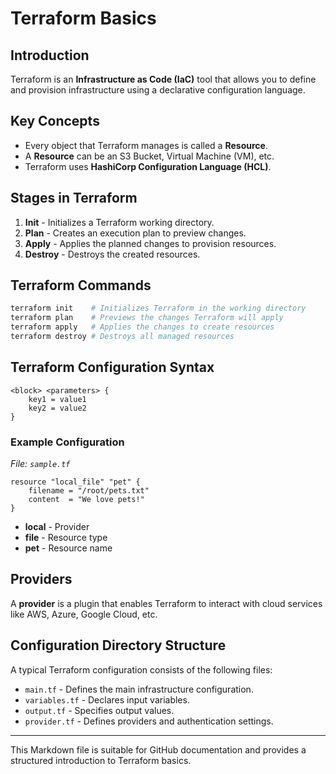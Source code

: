 # Terraform Basics

## Introduction
Terraform is an **Infrastructure as Code (IaC)** tool that allows you to define and provision infrastructure using a declarative configuration language.

## Key Concepts
- Every object that Terraform manages is called a **Resource**.
- A **Resource** can be an S3 Bucket, Virtual Machine (VM), etc.
- Terraform uses **HashiCorp Configuration Language (HCL)**.

## Stages in Terraform
1. **Init** - Initializes a Terraform working directory.
2. **Plan** - Creates an execution plan to preview changes.
3. **Apply** - Applies the planned changes to provision resources.
4. **Destroy** - Destroys the created resources.

## Terraform Commands
```sh
terraform init    # Initializes Terraform in the working directory
terraform plan    # Previews the changes Terraform will apply
terraform apply   # Applies the changes to create resources
terraform destroy # Destroys all managed resources
```

## Terraform Configuration Syntax
```hcl
<block> <parameters> {
    key1 = value1
    key2 = value2
}
```

### Example Configuration
_File: `sample.tf`_
```hcl
resource "local_file" "pet" {
    filename = "/root/pets.txt"
    content  = "We love pets!"
}
```
- **local** - Provider
- **file** - Resource type
- **pet** - Resource name

## Providers
A **provider** is a plugin that enables Terraform to interact with cloud services like AWS, Azure, Google Cloud, etc.

## Configuration Directory Structure
A typical Terraform configuration consists of the following files:
- `main.tf` - Defines the main infrastructure configuration.
- `variables.tf` - Declares input variables.
- `output.tf` - Specifies output values.
- `provider.tf` - Defines providers and authentication settings.

---
This Markdown file is suitable for GitHub documentation and provides a structured introduction to Terraform basics.
